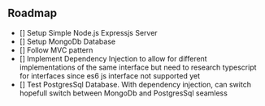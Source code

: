 ## Roadmap

- [] Setup Simple Node.js Expressjs Server
- [] Setup MongoDb Database
- [] Follow MVC pattern
- [] Implement Dependency Injection to allow for different implementations of the same interface but need to research typescript for interfaces since es6 js interface not supported yet
- [] Test PostgresSql Database. With dependency injection, can switch hopefull switch between MongoDb and PostgresSql seamless
